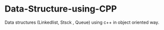 # Data-Structure-using-CPP
Data structures (Linkedlist, Stsck , Queue)  using c++ in object oriented way.

